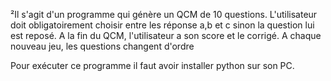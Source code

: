 ²Il s'agit d'un programme qui génère un QCM de 10 questions. L'utilisateur doit obligatoirement choisir
 entre les réponse a,b et c sinon la question lui est reposé.
 A la fin du QCM, l'utilisateur a son score et le corrigé.
 A chaque nouveau jeu, les questions changent d'ordre

 Pour exécuter ce programme il faut avoir installer python sur son PC.
